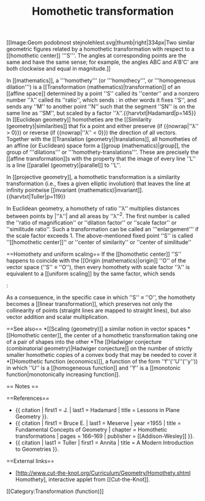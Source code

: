 ﻿---
lastrevid: 642021971
pageid: 386138
canonicalurl: http://en.wikipedia.org/wiki/Homothetic_transformation
title: Homothetic transformation
editurl: http://en.wikipedia.org/w/index.php?title=Homothetic_transformation&action=edit
length: 4004
contentmodel: wikitext
pagelanguage: en
touched: 2015-02-14T13:05:20Z
ns: 0
fullurl: http://en.wikipedia.org/wiki/Homothetic_transformation
---

[[Image:Geom podobnost stejnolehlest.svg|thumb|right|334px|Two similar geometric figures related by a homothetic transformation with respect to a [[homothetic center]] '''S'''. The angles at corresponding points are the same and have the same sense; for example, the angles ABC and A'B'C' are both clockwise and equal in magnitude.]]

In [[mathematics]], a '''homothety''' (or '''homothecy''', or '''homogeneous dilation''') is a [[Transformation (mathematics)|transformation]] of an [[affine space]] determined by a point ''S'' called its ''center'' and a nonzero number ''λ'' called its ''ratio'', which sends
:<math> M \mapsto S + \lambda \overrightarrow{SM}, </math>
in other words it fixes ''S'', and sends any ''M'' to another point ''N'' such that the segment ''SN'' is on the same line as ''SM'', but scaled by a factor ''λ''.<ref>{{harvtxt|Hadamard|p=145}}</ref> In [[Euclidean geometry]] homotheties are the [[Similarity (geometry)|similarities]] that fix a point and either preserve (if {{nowrap|''λ'' &gt; 0}}) or reverse (if {{nowrap|''λ'' &lt; 0}}) the direction of all vectors. Together with the [[Translation (geometry)|translations]], all homotheties of an affine (or Euclidean) space form a [[group (mathematics)|group]], the group of '''dilations''' or '''homothety-translations'''. These are precisely the [[affine transformation]]s with the property that the image of every line ''L'' is a line [[parallel (geometry)|parallel]] to ''L''.

In [[projective geometry]], a homothetic transformation is a similarity transformation (i.e., fixes a given elliptic involution) that leaves the line at infinity pointwise [[invariant (mathematics)|invariant]].<ref>{{harvtxt|Tuller|p=119}}</ref>

In Euclidean geometry, a homothety of ratio ''λ'' multiplies distances between points by |''λ''| and all areas by ''λ''<sup>2</sup>.  The first number is called the ''ratio of magnification'' or ''dilation factor'' or ''scale factor'' or ''similitude ratio''. Such a transformation can be called an '''enlargement''' if the scale factor exceeds&nbsp;1. The above-mentioned fixed point ''S'' is called ''[[homothetic center]]'' or ''center of similarity'' or ''center of similitude''

==Homothety and uniform scaling==
If the [[homothetic center]] ''S'' happens to coincide with the [[Origin (mathematics)|origin]] ''O'' of the vector space (''S'' ≡ ''O''), then every homothety with scale factor ''λ'' is equivalent to a [[uniform scaling]] by the same factor, which sends

:<math> \overrightarrow{OM} \mapsto \lambda \overrightarrow{OM}. </math>

As a consequence, in the specific case in which ''S'' ≡ ''O'', the homothety becomes a [[linear transformation]], which preserves not only the collinearity of points (straight lines are mapped to straight lines), but also vector addition and scalar multiplication.

==See also==
*[[Scaling (geometry)]] a similar notion in vector spaces
*[[Homothetic center]], the center of a homothetic transformation taking one of a pair of shapes into the other
*The [[Hadwiger conjecture (combinatorial geometry)|Hadwiger conjecture]] on the number of strictly smaller homothetic copies of a convex body that may be needed to cover it
*[[Homothetic function (economics)]], a function of the form ''f''(''U''(''y'')) in which ''U'' is a [[homogeneous function]] and ''f'' is a [[monotonic function|monotonically increasing function]].

== Notes ==
<references/>

==References==
* {{ citation | first1 = J. | last1 = Hadamard | title = Lessons in Plane Geometry
 }}.
* {{ citation | first1 = Bruce E. | last1 = Meserve | year =1955 | title = Fundamental Concepts of Geometry | chapter = Homothetic transformations | pages = 166–169 | publisher = [[Addison-Wesley]] }}.
* {{ citation | last1 = Tuller | first1 =  Annita | title = A Modern Introduction to Geometries }}.

==External links==
* [http://www.cut-the-knot.org/Curriculum/Geometry/Homothety.shtml Homothety], interactive applet from [[Cut-the-Knot]].

[[Category:Transformation (function)]]